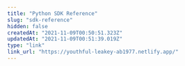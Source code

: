 ```yaml
---
title: "Python SDK Reference"
slug: "sdk-reference"
hidden: false
createdAt: "2021-11-09T00:50:51.323Z"
updatedAt: "2021-11-09T00:51:39.019Z"
type: "link"
link_url: "https://youthful-leakey-ab1977.netlify.app/"
---
```


